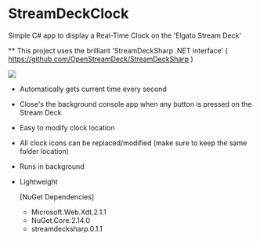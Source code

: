 # StreamDeckClock
Simple C# app to display a Real-Time Clock on the 'Elgato Stream Deck'
  
  
  
** This project uses the brilliant 'StreamDeckSharp .NET interface' ( https://github.com/OpenStreamDeck/StreamDeckSharp )

  
  
![](https://i.imgur.com/Jkvmgfk.jpg)

  
  

- Automatically gets current time every second
- Close's the background console app when any button is pressed on the Stream Deck
- Easy to modify clock location
- All clock icons can be replaced/modified (make sure to keep the same folder location)
- Runs in background
- Lightweight


  [NuGet Dependencies]
  + Microsoft.Web.Xdt.2.1.1
  + NuGet.Core.2.14.0
  + streamdecksharp.0.1.1
  
   
   